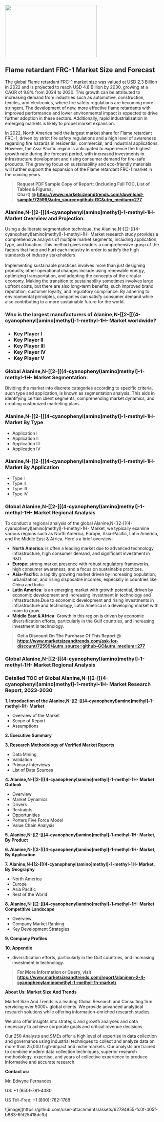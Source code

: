 <p><img class="alignnone size-medium wp-image-20088" src="https://ffe5etoiles.com/wp-content/uploads/2024/12/MST1-300x171.png" alt="" width="300" height="171" /></p><h2>Flame retardant FRC-1 Market Size and Forecast</h2><p>The global Flame retardant FRC-1 market size was valued at USD 2.3 Billion in 2022 and is projected to reach USD 4.8 Billion by 2030, growing at a CAGR of 9.8% from 2024 to 2030. This growth can be attributed to increasing demand from industries such as automotive, construction, textiles, and electronics, where fire safety regulations are becoming more stringent. The development of new, more effective flame retardants with improved performance and lower environmental impact is expected to drive further adoption in these sectors. Additionally, rapid industrialization in emerging markets is likely to propel market expansion.</p><p>In 2022, North America held the largest market share for Flame retardant FRC-1, driven by strict fire safety regulations and a high level of awareness regarding fire hazards in residential, commercial, and industrial applications. However, the Asia Pacific region is anticipated to experience the highest growth rate during the forecast period, with increased investments in infrastructure development and rising consumer demand for fire-safe products. The growing focus on sustainability and eco-friendly materials will further support the expansion of the Flame retardant FRC-1 market in the coming years.</p></p><blockquote id="" class=""><strong>Request PDF Sample Copy of Report: (Including Full TOC, List of Tables &amp; Figures, Chart)&nbsp;@&nbsp;<strong><a href="https://www.marketsizeandtrends.com/download-sample/72599/&utm_source=github-GC&utm_medium=277" target="_blank">https://www.marketsizeandtrends.com/download-sample/72599/&utm_source=github-GC&utm_medium=277</a></strong></strong></blockquote><h3 id="" class="">Alanine,N-[[2-[[(4-cyanophenyl)amino]methyl]-1-methyl-1H- Market&nbsp;Overview and Projection:</h3><p id="" class="">Using a deliberate segmentation technique, the Alanine,N-[[2-[[(4-cyanophenyl)amino]methyl]-1-methyl-1H- Market research study provides a comprehensive analysis of multiple market segments, including application, type, and location. This method gives readers a comprehensive grasp of the factors that help and hurt each industry in order to satisfy the high standards of industry stakeholders. <br /> <br />Implementing sustainable practices involves more than just designing products; other operational changes include using renewable energy, optimizing transportation, and adopting the concepts of the circular economy. Making the transition to sustainability sometimes involves large upfront costs, but there are also long-term benefits, such improved brand reputation, customer loyalty, and regulatory compliance. By adhering to environmental principles, companies can satisfy consumer demand while also contributing to a more sustainable future for the world.</p><h3 id="" class="">Who is the largest manufacturers of&nbsp;Alanine,N-[[2-[[(4-cyanophenyl)amino]methyl]-1-methyl-1H- Market worldwide?</h3><h3 class=""><p><ul><li>Key Player I </li><li> Key Player II </li><li> Key Player III </li><li> Key Player IV </li><li> Key Player V</li></ul></p></h3><h3 id="" class="">Global&nbsp;Alanine,N-[[2-[[(4-cyanophenyl)amino]methyl]-1-methyl-1H- Market Segmentation:</h3><p id="" class="">Dividing the market into discrete categories according to specific criteria, such type and application, is known as segmentation analysis. This aids in identifying certain client segments, comprehending market dynamics, and creating customized marketing plans.</p><h3 id="" class="">Alanine,N-[[2-[[(4-cyanophenyl)amino]methyl]-1-methyl-1H- Market&nbsp;By Type</h3><p><p><ul><li>Application I</li><li> Application II</li><li> Application III</li><li> Application IV</p></li></ul></p></p><h3 id="" class="">Alanine,N-[[2-[[(4-cyanophenyl)amino]methyl]-1-methyl-1H- Market&nbsp;By Application</h3><p class=""><p><ul><li>Type I</li><li> Type II</li><li> Type III</li><li> Type IV</li></ul></p></p><h3 id="" class="">Global Alanine,N-[[2-[[(4-cyanophenyl)amino]methyl]-1-methyl-1H- Market Regional Analysis</h3><p id="" class="">To conduct a regional analysis of the global Alanine,N-[[2-[[(4-cyanophenyl)amino]methyl]-1-methyl-1H- Market, we typically examine various regions such as North America, Europe, Asia-Pacific, Latin America, and the Middle East &amp; Africa. Here's a brief overview:</p><ul><li><strong>North America</strong>: is often a leading market due to advanced technology infrastructure, high consumer demand, and significant investment in R&amp;D.</li><li><strong>Europe</strong>: strong market presence with robust regulatory frameworks, high consumer awareness, and a focus on sustainable practices.</li><li><strong>Asia-Pacific</strong>: a rapidly growing market driven by increasing population, urbanization, and rising disposable incomes, especially in countries like China and India.</li><li><strong>Latin America</strong>: is an emerging market with growth potential, driven by economic development and increasing investment in technology and infrastructure.Due to economic development and rising investments in infrastructure and technology, Latin America is a developing market with room to grow.</li><li><strong>Middle East &amp; Africa</strong>: Growth in this region is driven by economic diversification efforts, particularly in the Gulf countries, and increasing investment in technology.</li></ul><blockquote id="" class=""><strong>Get a Discount On The Purchase Of This Report @ <strong><a href="https://www.marketsizeandtrends.com/ask-for-discount/72599/&utm_source=github-GC&utm_medium=277" target="_blank">https://www.marketsizeandtrends.com/ask-for-discount/72599/&utm_source=github-GC&utm_medium=277</a></strong></strong></blockquote><h3 id="" class="">Global Alanine,N-[[2-[[(4-cyanophenyl)amino]methyl]-1-methyl-1H- Market Regional Analysis</h3><h3 id="" class="">Detailed TOC of Global Alanine,N-[[2-[[(4-cyanophenyl)amino]methyl]-1-methyl-1H- Market Research Report, 2023-2030</h3><p id="" class=""><strong>1. Introduction of the Alanine,N-[[2-[[(4-cyanophenyl)amino]methyl]-1-methyl-1H- Market</strong></p><ul><li>Overview of the Market</li><li>Scope of Report</li><li>Assumptions</li></ul><p id="" class=""><strong>2. Executive Summary</strong></p><p id="" class=""><strong>3. Research Methodology of Verified Market Reports</strong></p><ul><li>Data Mining</li><li>Validation</li><li>Primary Interviews</li><li>List of Data Sources</li></ul><p id="" class=""><strong>4. Alanine,N-[[2-[[(4-cyanophenyl)amino]methyl]-1-methyl-1H- Market Outlook</strong></p><ul><li>Overview</li><li>Market Dynamics</li><li>Drivers</li><li>Restraints</li><li>Opportunities</li><li>Porters Five Force Model</li><li>Value Chain Analysis</li></ul><p id="" class=""><strong>5. Alanine,N-[[2-[[(4-cyanophenyl)amino]methyl]-1-methyl-1H- Market, By Product</strong></p><p id="" class=""><strong>6. Alanine,N-[[2-[[(4-cyanophenyl)amino]methyl]-1-methyl-1H- Market, By Application</strong></p><p id="" class=""><strong>7. Alanine,N-[[2-[[(4-cyanophenyl)amino]methyl]-1-methyl-1H- Market, By Geography</strong></p><ul><li>North America</li><li>Europe</li><li>Asia Pacific</li><li>Rest of the World</li></ul><p id="" class=""><strong>8. Alanine,N-[[2-[[(4-cyanophenyl)amino]methyl]-1-methyl-1H- Market Competitive Landscape</strong></p><ul><li>Overview</li><li>Company Market Ranking</li><li>Key Development Strategies</li></ul><p id="" class=""><strong>9. Company Profiles</strong></p><p id="" class=""><strong>10. Appendix</strong></p><ul><li>diversification efforts, particularly in the Gulf countries, and increasing investment in technology.</li></ul><blockquote id="" class=""><strong>For More Information or Query, visit <strong><strong><a href="https://www.marketsizeandtrends.com/report/alaninen-2-4-cyanophenylaminomethyl-1-methyl-1h-market/" target="_blank">https://www.marketsizeandtrends.com/report/alaninen-2-4-cyanophenylaminomethyl-1-methyl-1h-market/</a></strong></strong></strong></blockquote><p id="" class=""><strong>About Us: Market Size And Trends</strong></p><p id="" class="">Market Size And Trends is a leading Global Research and Consulting firm servicing over 5000+ global clients. We provide advanced analytical research solutions while offering information-enriched research studies.</p><p id="" class="">We also offer insights into strategic and growth analyses and data necessary to achieve corporate goals and critical revenue decisions.</p><p id="" class="">Our 250 Analysts and SMEs offer a high level of expertise in data collection and governance using industrial techniques to collect and analyze data on more than 25,000 high-impact and niche markets. Our analysts are trained to combine modern data collection techniques, superior research methodology, expertise, and years of collective experience to produce informative and accurate research.</p><p id="" class=""><strong>Contact us:</strong></p><p id="" class="">Mr. Edwyne Fernandes</p><p id="" class="">US: +1 (650)-781-4080</p><p id="" class="">US Toll-Free: +1 (800)-782-1768</p>
![image](https://github.com/user-attachments/assets/62794855-fc0f-405f-b883-6fd25418dcfb)
